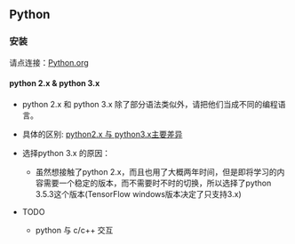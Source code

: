 ## Python

### 安装

 请点连接：[Python.org](https://www.python.org/)

#### python 2.x & python 3.x
* python 2.x 和 python 3.x 除了部分语法类似外，请把他们当成不同的编程语言。

* 具体的区别: [python2.x 与 python3.x主要差异](http://chenqx.github.io/2014/11/10/Key-differences-between-Python-2-7-x-and-Python-3-x/)
* 选择python 3.x 的原因：
    * 虽然想接触了python 2.x，而且也用了大概两年时间，但是即将学习的内容需要一个稳定的版本，而不需要时不时的切换，所以选择了python 3.5.3这个版本(TensorFlow windows版本决定了只支持3.x)

* TODO
    * python 与 c/c++ 交互